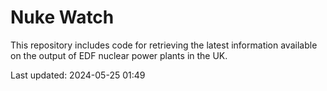 # Nuke Watch

This repository includes code for retrieving the latest information available on the output of EDF nuclear power plants in the UK.

Last updated: 2024-05-25 01:49